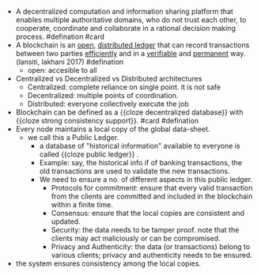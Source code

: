 - A decentralized computation and information sharing platform that enables multiple authoritative domains, who do not trust each other, to cooperate, coordinate and collaborate in a rational decision making process. #defination #card
- A blockchain is an <ins>open</ins>, <ins>distributed ledger</ins>  that can record transactions between two parties <ins>efficiently</ins>  and in a <ins>verifiable</ins> and <ins>permanent</ins> way. (lansiti, lakhani 2017) #defination
	- open: accesible to all
- Centralized vs Decentralized vs Distributed architectures
	- Centralized: complete reliance on single point. it is not safe
	- Decentralized: multiple points of coordination.
	- Distributed: everyone collectively execute the job
- Blockchain can be defined as a {{cloze decentralized database}}  with {{cloze strong consistency support}}. #card #defination
- Every node maintains a local copy of the global data-sheet.
	- we call this a Public Ledger.
		- a database of "historical information" available to everyone is called {{cloze public ledger}} .
		- Example: say, the historical info if of banking transactions, the old transactions are used to validate the new transactions.
		- We need to ensure a no. of different aspects in this public ledger.
			- Protocols for commitment: ensure that every valid transaction from the clients are committed and included in the blockchain within a finite time.
			- Consensus: ensure that the local copies are consistent and updated.
			- Security: the data needs to be tamper proof. note that the clients may act maliciously or can be compromised.
			- Privacy and Authenticity: the data (or transactions) belong to various clients; privacy and authenticity needs to be ensured.
- the system ensures consistency among the local copies.
